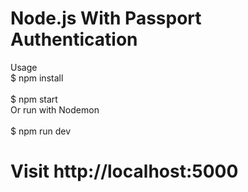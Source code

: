 # Node.js With Passport Authentication

Usage
<br/>
$ npm install
<br/>
<br/>
$ npm start
<br/>
 Or run with Nodemon
 <br/>
 <br/>
$ npm run dev

# Visit http://localhost:5000
